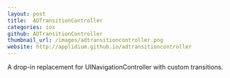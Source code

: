 ```yaml
---
layout: post
title:  ADTransitionController
categories: ios
github: ADTransitionController
thumbnail_url: /images/adtransitioncontroller.png
website: http://applidium.github.io/adtransitioncontroller
---
```


A drop-in replacement for UINavigationController with custom transitions.
